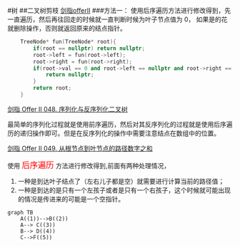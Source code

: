 #树
##二叉树剪枝
 [剑指offerII](file//../mianshiti_47.cpp)
###方法一：
使用后序遍历方法进行修改得到，先一直遍历，然后再往回走的时候就一直判断时候为叶子节点值为 0， 如果是的花就删除操作，否则就返回原来的结点指针。
```cpp
    TreeNode* fun(TreeNode* root){
        if(root == nullptr) return nullptr;
        root->left = fun(root->left);
        root->right = fun(root->right);
        if(root->val == 0 and root->left == nullptr and root->right == nullptr){
            return nullptr;
        }
        return root;
    }
 ```
[剑指 Offer II 048. 序列化与反序列化二叉树](file///../mianshiti_48.cpp)

最简单的序列化过程就是使用前序遍历，然后对其反序列化的过程就是使用后序遍历的递归操作即可。但是在反序列化的操作中需要注意结点在数组中的位置。

[剑指 Offer II 049. 从根节点到叶节点的路径数字之和](file///../mainshiti_49.cpp)

使用 <font color = "red" size = 4.5>后序遍历</font> 方法进行修改得到,前面有两种处理情况，
1. 一种是到达叶子结点了（左右儿子都是空）就需要进行计算当前的路径值；
2. 一种是到达的是只有一个左孩子或者是只有一个右孩子，这个时候就可能出现的情况是传进来的可能是一个空指针。

```mermaid
graph TB
    A((1))-->B((2))
    A--> C((3))
    B--> D((4))
    C-->F((5))
```
